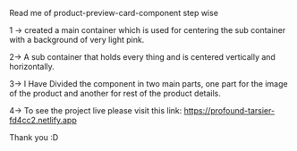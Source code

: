 Read me of product-preview-card-component step wise

1 -> created a main container which is used for centering the sub container with a background of very light pink.

2-> A sub container that holds every thing and is centered  vertically and horizontally.

3-> I Have Divided the component in two main parts, one part for the image of the product and another for rest of the product details.

4-> To see the project live please visit this link: https://profound-tarsier-fd4cc2.netlify.app

Thank you :D
